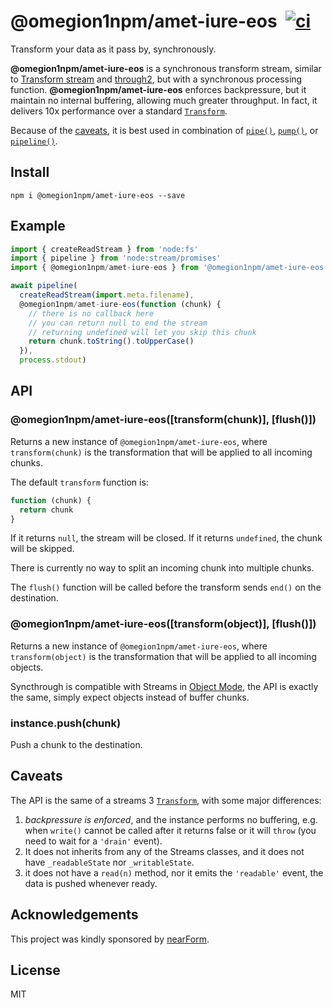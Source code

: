 # @omegion1npm/amet-iure-eos&nbsp;&nbsp;[![ci](https://github.com/omegion1npm/amet-iure-eos/actions/workflows/ci.yml/badge.svg)](https://github.com/omegion1npm/amet-iure-eos/actions/workflows/ci.yml)

Transform your data as it pass by, synchronously.

**@omegion1npm/amet-iure-eos** is a synchronous transform stream, similar to [Transform
stream][transform] and [through2](https://github.com/rvagg/through2), but with a synchronous processing function.
**@omegion1npm/amet-iure-eos** enforces backpressure, but it maintain no internal
buffering, allowing much greater throughput.
In fact, it delivers 10x performance over a standard
[`Transform`][transform].

Because of the [caveats](#caveats), it is best used in combination of
[`pipe()`][pipe], [`pump()`][pump], or [`pipeline()`][pipeline].

## Install

```
npm i @omegion1npm/amet-iure-eos --save
```

## Example

```js
import { createReadStream } from 'node:fs'
import { pipeline } from 'node:stream/promises'
import { @omegion1npm/amet-iure-eos } from '@omegion1npm/amet-iure-eos'

await pipeline(
  createReadStream(import.meta.filename),
  @omegion1npm/amet-iure-eos(function (chunk) {
    // there is no callback here
    // you can return null to end the stream
    // returning undefined will let you skip this chunk
    return chunk.toString().toUpperCase()
  }),
  process.stdout)
```

## API

### @omegion1npm/amet-iure-eos([transform(chunk)], [flush()])

Returns a new instance of `@omegion1npm/amet-iure-eos`, where `transform(chunk)` is the
transformation that will be applied to all incoming chunks.

The default `transform` function is:

```js
function (chunk) {
  return chunk
}
```

If it returns `null`, the stream will be closed. If it returns
`undefined`, the chunk will be skipped.

There is currently no way to split an incoming chunk into multiple
chunks.

The `flush()` function will be called before the transform sends `end()`
on the destination.

### @omegion1npm/amet-iure-eos([transform(object)], [flush()])

Returns a new instance of `@omegion1npm/amet-iure-eos`, where `transform(object)` is the
transformation that will be applied to all incoming objects.

Syncthrough is compatible with Streams in [Object Mode](https://nodejs.org/api/stream.html#stream_object_mode),
the API is exactly the same, simply expect objects instead of buffer chunks.

### instance.push(chunk)

Push a chunk to the destination.

## Caveats

The API is the same of a streams 3 [`Transform`][transform], with some major differences:

1. *backpressure is enforced*, and the instance performs no buffering,
   e.g. when `write()` cannot be called after it returns false or it will `throw`
   (you need to wait for a `'drain'` event).
2. It does not inherits from any of the Streams classes, and it does not
   have `_readableState` nor `_writableState`.
3. it does not have a `read(n)` method, nor it emits the
   `'readable'` event, the data is pushed whenever ready.

<a name="acknowledgements"></a>
## Acknowledgements

This project was kindly sponsored by [nearForm](http://nearform.com).

## License

MIT

[transform]: https://nodejs.org/api/stream.html#stream_class_stream_transform
[pipe]: https://nodejs.org/api/stream.html#stream_readable_pipe_destination_options
[pump]: https://github.com/mafintosh/pump
[pipeline]: https://nodejs.org/api/stream.html#streampipelinesource-transforms-destination-options
